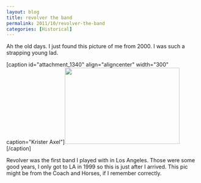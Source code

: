 ```yaml
---
layout: blog
title: revolver the band
permalink: 2011/10/revolver-the-band
categories: [Historical]
---
```


Ah the old days. I just found this picture of me from 2000. I was such a strapping young lad.

[caption id="attachment_1340" align="aligncenter" width="300" caption="Krister Axel"]<a href="http://blog.kristeraxel.com/wp-content/uploads/2011/10/krister.jpeg"><img src="http://blog.kristeraxel.com/wp-content/uploads/2011/10/krister.jpeg" alt="" title="krister" width="300" height="200" class="size-full wp-image-1340" /></a>[/caption]


Revolver was the first band I played with in Los Angeles. Those were some good years, I only got to LA in 1999 so this is just after I arrived. This pic might be from the Coach and Horses, if I remember correctly.
